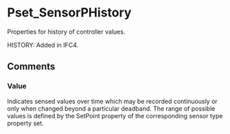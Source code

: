 # Pset_SensorPHistory

Properties for history of controller values.
<!-- end of short definition -->

 HISTORY: Added in IFC4.


## Comments

### Value

Indicates sensed values over time which may be recorded continuously or only when changed beyond a particular deadband. The range of possible values is defined by the SetPoint property of the corresponding sensor type property set.

